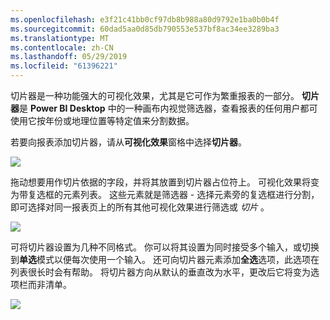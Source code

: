 ```yaml
---
ms.openlocfilehash: e3f21c41bb0cf97db8b988a80d9792e1ba0b0b4f
ms.sourcegitcommit: 60dad5aa0d85db790553e537bf8ac34ee3289ba3
ms.translationtype: MT
ms.contentlocale: zh-CN
ms.lasthandoff: 05/29/2019
ms.locfileid: "61396221"
---
```

切片器是一种功能强大的可视化效果，尤其是它可作为繁重报表的一部分。 **切片器**是 **Power BI Desktop** 中的一种画布内视觉筛选器，查看报表的任何用户都可使用它按年份或地理位置等特定值来分割数据。

若要向报表添加切片器，请从**可视化效果**窗格中选择**切片器**。

![](media/3-4-create-slicers/3-4_1.png)

拖动想要用作切片依据的字段，并将其放置到切片器占位符上。 可视化效果将变为带复选框的元素列表。 这些元素就是筛选器 - 选择元素旁的复选框进行分割，即可选择对同一报表页上的所有其他可视化效果进行筛选或 *切片* 。

![](media/3-4-create-slicers/3-4_2.png)

可将切片器设置为几种不同格式。 你可以将其设置为同时接受多个输入，或切换到**单选**模式以便每次使用一个输入。 还可向切片器元素添加**全选**选项，此选项在列表很长时会有帮助。 将切片器方向从默认的垂直改为水平，更改后它将变为选项栏而非清单。

![](media/3-4-create-slicers/3-4_3.png)


